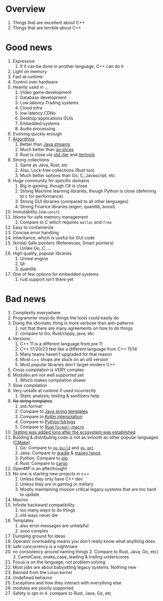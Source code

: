 # Overview

1. Things that are excellent about C++
1. Things that are terrible about C++

# Good news

1. Expressive
    1. If it can be done in another language, C++ can do it
1. Light on memory
1. Fast at runtime
1. Control over hardware
2. Heavily used in ...
    1. Video game development 
    2. Database development
    3. Low latency Trading systems
    4. Cloud infra
    5. low latency CDNs
    6. Desktop applications GUIs
    7. Embedded systems
    8. Audio processing
1. Evolving quickly enough
1. [Algorithms](https://en.cppreference.com/w/cpp/algorithm)
    1. Better than [Java streams](https://docs.oracle.com/en/java/javase/21/docs/api/java.base/java/util/stream/Stream.html)
    1. Much better than [go slices](https://pkg.go.dev/slices)
    1. Rust is close via [std::iter](https://doc.rust-lang.org/std/iter/index.html) and [itertools](https://docs.rs/itertools/latest/itertools/)
1. Strong collections
    1. Same as Java, Rust, etc
    1. Also, Lock-free collections (Rust too)
    1. Much better options than Go, C, Javascript, etc
1. Huge community for specific domains
    1. Big in gaming, though C# is close
    1. Strong Machine learning libraries, though Python is close (deferring to c for performance)
    1. Strong GUI libraries (compared to all other languages)
    1. Strong Finance libraries (eigen, quantlib, boost)
1. Immutability (via `const`)
1. Idioms for safe memory management
    1. Compare to C which requires `malloc` and `free`
1. Easy to containerize
1. Concise error handling
1. Inheritance, which is useful for GUI code
1. (kinda) Safe pointers (References, Smart pointers)
    1. Unlike Go, C, ...
1. High quality, popular libraries
    1. Unreal engine
    1. Qt
    1. quantlib
1. One of few options for embedded systems
    1. rust support isn't there yet


# Bad news
1. Complexity everywhere
1. Programmer must do things the tools could easily do
1. Doing the idiomatic thing is more verbose than anti-patterns
    1. not that there are many agreements on how to do things
    2. compare to Go, Rust/clippy, java, etc
1. Versions
    1. C++ 11 is a different language from pre 11
    1. C++ 17/20/23 feel like a different language from C++ 11/14
    1. Many teams haven't upgraded for that reason
    2. Most c++ shops are stuck on an old version
    3. Most popular libraries don't target modern C++
1. Cross compilation is VERY complex
1. Modules are not well supported yet
    1. Which makes compilation slower
1. Slow compilation
1. Very unsafe at runtime if used incorrectly
    1. Static analysis, testing & sanitizers help
1. ~~No string templates~~
    1. std::format
    1. Compare to [Java string templates](https://openjdk.org/jeps/459)
    1. Compare to [Kotlin interpolation](https://kotlinlang.org/docs/java-to-kotlin-idioms-strings.html)
    1. Compare to [Python fstrings](https://realpython.com/python-f-strings/)
    1. Compare to [Rust `format!` macro](https://doc.rust-lang.org/std/macro.format.html)
1. [Testing was added long after the ecosystem was established](https://github.com/catchorg/Catch2)
1. Building & distributing code is not as smooth as other popular languages ([CMake](https://cmake.org/))
    1. Go: Compare to [`go build`](https://pkg.go.dev/cmd/go#hdr-Compile_packages_and_dependencies) and [`go get`](https://pkg.go.dev/cmd/go/internal/get)
    1. Java: Compare to [gradle](https://gradle.org/) & [maven repos](https://mvnrepository.com/)
    1. Python: Compare to [pip](https://pypi.org/project/pip/)
    1. Rust: Compare to [cargo](https://doc.rust-lang.org/cargo/)
1. OpenMP is an afterthought
1. No one is starting new projects in c++
    1. Unless they only have C++ dev
    2. Unless they are in gaming or military
    3. Mostly maintaining mission critical legacy systems that are too hard to update
1. Macros
1. Infinite backward compatibility
    1. too many ways to do things
    2. old ways never die
1. Templates
    1. also error messages are unhelpful
    2. sooo complex
1. Dumping ground for ideas
1. Operator overloading means you don't really know what anything does
1. safe concurrency is a nightmare
1. no consistency around naming things
    2. Compare to Rust, Java, Go, etc)
    3. CamelCase, snake_case, leading & trailing underscores
1. Focus is on the language, not problem solving
1. Most jobs are about babysitting legacy systems.  Nothing new
1. Banned from the Linux kernel
1. Undefined behavior
1. Exceptions and how they interact with everything else
1. modules are poorly supported
3. Safety is opt-in
    4. compare to Rust, Java, Go, etc
